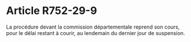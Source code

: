 # Article R752-29-9

<p>La procédure devant la commission départementale reprend son cours, pour le délai restant à courir, au lendemain du dernier jour de suspension.</p>